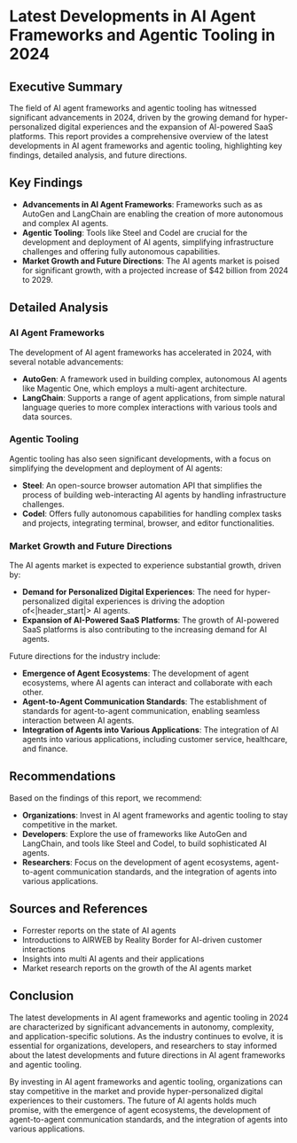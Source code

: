 # Latest Developments in AI Agent Frameworks and Agentic Tooling in 2024
## Executive Summary

The field of AI agent frameworks and agentic tooling has witnessed significant advancements in 2024, driven by the growing demand for hyper-personalized digital experiences and the expansion of AI-powered SaaS platforms. This report provides a comprehensive overview of the latest developments in AI agent frameworks and agentic tooling, highlighting key findings, detailed analysis, and future directions.

## Key Findings

* **Advancements in AI Agent Frameworks**: Frameworks such as as AutoGen and LangChain are enabling the creation of more autonomous and complex AI agents.
* **Agentic Tooling**: Tools like Steel and Codel are crucial for the development and deployment of AI agents, simplifying infrastructure challenges and offering fully autonomous capabilities.
* **Market Growth and Future Directions**: The AI agents market is poised for significant growth, with a projected increase of $42 billion from 2024 to 2029.

## Detailed Analysis

### AI Agent Frameworks

The development of AI agent frameworks has accelerated in 2024, with several notable advancements:

* **AutoGen**: A framework used in building complex, autonomous AI agents like Magentic One, which employs a multi-agent architecture.
* **LangChain**: Supports a range of agent applications, from simple natural language queries to more complex interactions with various tools and data sources.

### Agentic Tooling

Agentic tooling has also seen significant developments, with a focus on simplifying the development and deployment of AI agents:

* **Steel**: An open-source browser automation API that simplifies the process of building web-interacting AI agents by handling infrastructure challenges.
* **Codel**: Offers fully autonomous capabilities for handling complex tasks and projects, integrating terminal, browser, and editor functionalities.

### Market Growth and Future Directions

The AI agents market is expected to experience substantial growth, driven by:

* **Demand for Personalized Digital Experiences**: The need for hyper-personalized digital experiences is driving the adoption of<|header_start|> AI agents.
* **Expansion of AI-Powered SaaS Platforms**: The growth of AI-powered SaaS platforms is also contributing to the increasing demand for AI agents.

Future directions for the industry include:

* **Emergence of Agent Ecosystems**: The development of agent ecosystems, where AI agents can interact and collaborate with each other.
* **Agent-to-Agent Communication Standards**: The establishment of standards for agent-to-agent communication, enabling seamless interaction between AI agents.
* **Integration of Agents into Various Applications**: The integration of AI agents into various applications, including customer service, healthcare, and finance.

## Recommendations

Based on the findings of this report, we recommend:

* **Organizations**: Invest in AI agent frameworks and agentic tooling to stay competitive in the market.
* **Developers**: Explore the use of frameworks like AutoGen and LangChain, and tools like Steel and Codel, to build sophisticated AI agents.
* **Researchers**: Focus on the development of agent ecosystems, agent-to-agent communication standards, and the integration of agents into various applications.

## Sources and References

* Forrester reports on the state of AI agents
* Introductions to AIRWEB by Reality Border for AI-driven customer interactions
* Insights into multi AI agents and their applications
* Market research reports on the growth of the AI agents market

## Conclusion

The latest developments in AI agent frameworks and agentic tooling in 2024 are characterized by significant advancements in autonomy, complexity, and application-specific solutions. As the industry continues to evolve, it is essential for organizations, developers, and researchers to stay informed about the latest developments and future directions in AI agent frameworks and agentic tooling.

By investing in AI agent frameworks and agentic tooling, organizations can stay competitive in the market and provide hyper-personalized digital experiences to their customers. The future of AI agents holds much promise, with the emergence of agent ecosystems, the development of agent-to-agent communication standards, and the integration of agents into various applications.